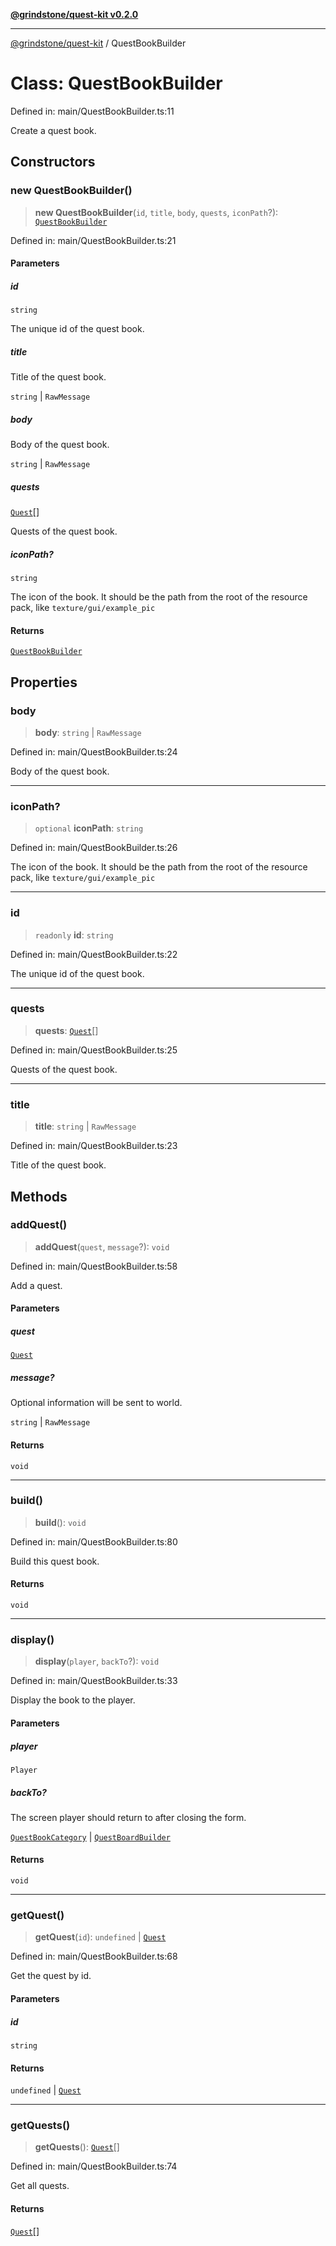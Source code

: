 [**@grindstone/quest-kit v0.2.0**](../README.md)

***

[@grindstone/quest-kit](../globals.md) / QuestBookBuilder

# Class: QuestBookBuilder

Defined in: main/QuestBookBuilder.ts:11

Create a quest book.

## Constructors

### new QuestBookBuilder()

> **new QuestBookBuilder**(`id`, `title`, `body`, `quests`, `iconPath`?): [`QuestBookBuilder`](QuestBookBuilder.md)

Defined in: main/QuestBookBuilder.ts:21

#### Parameters

##### id

`string`

The unique id of the quest book.

##### title

Title of the quest book.

`string` | `RawMessage`

##### body

Body of the quest book.

`string` | `RawMessage`

##### quests

[`Quest`](Quest.md)[]

Quests of the quest book.

##### iconPath?

`string`

The icon of the book.
It should be the path from the root of the resource pack, like `texture/gui/example_pic`

#### Returns

[`QuestBookBuilder`](QuestBookBuilder.md)

## Properties

### body

> **body**: `string` \| `RawMessage`

Defined in: main/QuestBookBuilder.ts:24

Body of the quest book.

***

### iconPath?

> `optional` **iconPath**: `string`

Defined in: main/QuestBookBuilder.ts:26

The icon of the book.
It should be the path from the root of the resource pack, like `texture/gui/example_pic`

***

### id

> `readonly` **id**: `string`

Defined in: main/QuestBookBuilder.ts:22

The unique id of the quest book.

***

### quests

> **quests**: [`Quest`](Quest.md)[]

Defined in: main/QuestBookBuilder.ts:25

Quests of the quest book.

***

### title

> **title**: `string` \| `RawMessage`

Defined in: main/QuestBookBuilder.ts:23

Title of the quest book.

## Methods

### addQuest()

> **addQuest**(`quest`, `message`?): `void`

Defined in: main/QuestBookBuilder.ts:58

Add a quest.

#### Parameters

##### quest

[`Quest`](Quest.md)

##### message?

Optional information will be sent to world.

`string` | `RawMessage`

#### Returns

`void`

***

### build()

> **build**(): `void`

Defined in: main/QuestBookBuilder.ts:80

Build this quest book.

#### Returns

`void`

***

### display()

> **display**(`player`, `backTo`?): `void`

Defined in: main/QuestBookBuilder.ts:33

Display the book to the player.

#### Parameters

##### player

`Player`

##### backTo?

The screen player should return to after closing the form.

[`QuestBookCategory`](QuestBookCategory.md) | [`QuestBoardBuilder`](QuestBoardBuilder.md)

#### Returns

`void`

***

### getQuest()

> **getQuest**(`id`): `undefined` \| [`Quest`](Quest.md)

Defined in: main/QuestBookBuilder.ts:68

Get the quest by id.

#### Parameters

##### id

`string`

#### Returns

`undefined` \| [`Quest`](Quest.md)

***

### getQuests()

> **getQuests**(): [`Quest`](Quest.md)[]

Defined in: main/QuestBookBuilder.ts:74

Get all quests.

#### Returns

[`Quest`](Quest.md)[]
